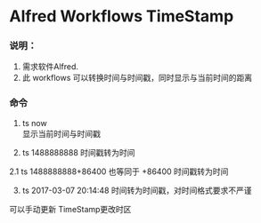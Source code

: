 # Alfred Workflows TimeStamp



### 说明：
1. 需求软件Alfred.
1. 此 workflows 可以转换时间与时间戳，同时显示与当前时间的距离

### 命令
1. ts now 	  
显示当前时间与时间戳

2. ts 1488888888 
时间戳转为时间

2.1 ts 1488888888+86400 也等同于 +86400
时间戳转为时间

3. ts 2017-03-07 20:14:48
时间转为时间戳，对时间格式要求不严谨

可以手动更新 TimeStamp更改时区
